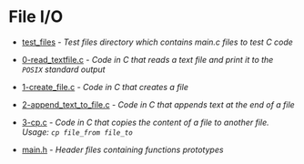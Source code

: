 # File I/O

- [test_files](https://github.com/KristiSeraj/holbertonschool-low_level_programming/tree/main/0x15-file_io/test_files) - *Test files directory which contains main.c files to test C code* 

- [0-read_textfile.c](https://github.com/KristiSeraj/holbertonschool-low_level_programming/blob/main/0x15-file_io/0-read_textfile.c) - *Code in C that reads a text file and print it to the `POSIX` standard output*

- [1-create_file.c](https://github.com/KristiSeraj/holbertonschool-low_level_programming/blob/main/0x15-file_io/1-create_file.c) - *Code in C that creates a file*

- [2-append_text_to_file.c](https://github.com/KristiSeraj/holbertonschool-low_level_programming/blob/main/0x15-file_io/2-append_text_to_file.c) - *Code in C that appends text at the end of a file*

- [3-cp.c](https://github.com/KristiSeraj/holbertonschool-low_level_programming/blob/main/0x15-file_io/3-cp.c) - *Code in C that copies the content of a file to another file. Usage: `cp file_from file_to`*

- [main.h](https://github.com/KristiSeraj/holbertonschool-low_level_programming/blob/main/0x15-file_io/main.h) - *Header files containing functions prototypes*

